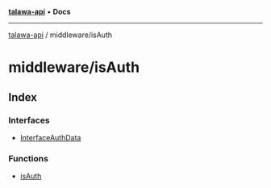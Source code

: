 [**talawa-api**](../../README.md) • **Docs**

***

[talawa-api](../../modules.md) / middleware/isAuth

# middleware/isAuth

## Index

### Interfaces

- [InterfaceAuthData](interfaces/InterfaceAuthData.md)

### Functions

- [isAuth](functions/isAuth.md)
